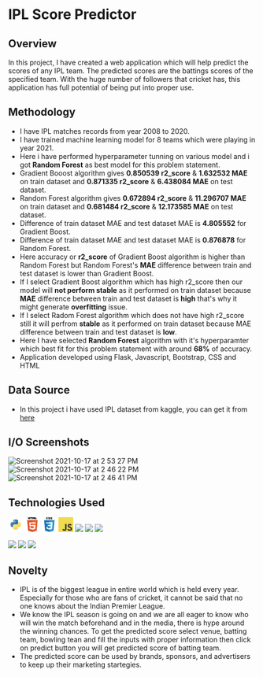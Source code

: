 # IPL Score Predictor 
## Overview ##
In this project, I have created a web application which will help predict the scores of any IPL team. The predicted scores are the battings scores of the specified team. With the huge number of followers that cricket has, this application has full potential of being put into proper use.

## Methodology
- I have IPL matches records from year 2008 to 2020.
- I have trained machine learning model for 8 teams which were playing in year 2021.
- Here i have performed hyperparameter tunning on various model and i got **Random Forest** as best model for this problem statement.
- Gradient Booost algorithm gives **0.850539 r2_score** & **1.632532 MAE** on train dataset and **0.871335 r2_score** & **6.438084 MAE** on test dataset.
- Random Forest algorithm gives **0.672894 r2_score** & **11.296707 MAE** on train dataset and **0.681484 r2_score** & **12.173585 MAE** on test dataset.
- Difference of train dataset MAE and test dataset MAE is **4.805552** for Gradient Boost.
- Difference of train dataset MAE and test dataset MAE is **0.876878** for Random Forest.
- Here accuracy or **r2_score** of Gradient Boost algorithm is higher than Random Forest but Random Forest's **MAE** difference between train and test dataset is lower than Gradient Boost.
- If I select Gradient Boost algorithm which has high r2_score then our model will **not perform stable** as it performed on train dataset because **MAE** difference between train and test dataset is **high** that's why it might generate **overfitting** issue.
- If I select Radom Forest algorithm which does not have high r2_score still it will perfrom **stable** as it performed on train dataset because MAE difference between train and test dataset is **low**.
- Here I have selected **Random Forest** algorithm with it's hyperparamter which best fit for this problem statement with around **68%** of accuracy.
- Application developed using Flask, Javascript, Bootstrap, CSS and HTML

## Data Source
- In this project i have used IPL dataset from kaggle, you can get it from [here](https://www.kaggle.com/patrickb1912/ipl-complete-dataset-20082020)

## I/O Screenshots
![Screenshot 2021-10-17 at 2 53 27 PM](https://user-images.githubusercontent.com/60060524/137620925-c998ed9b-d10d-4bd4-94a8-acd9df6aea17.png)
<br>
![Screenshot 2021-10-17 at 2 46 22 PM](https://user-images.githubusercontent.com/60060524/137620796-149b9305-e771-4a6a-92de-ef4f4ae7d310.png)
<br>
![Screenshot 2021-10-17 at 2 46 41 PM](https://user-images.githubusercontent.com/60060524/137620801-9c413cdf-10e5-4118-bd3d-10b405a4c06c.png)
<br>

## Technologies Used
<code><img height="30" src="https://raw.githubusercontent.com/github/explore/80688e429a7d4ef2fca1e82350fe8e3517d3494d/topics/python/python.png"></code>
<code><img height="30" src="https://raw.githubusercontent.com/github/explore/80688e429a7d4ef2fca1e82350fe8e3517d3494d/topics/html/html.png"></code>
<code><img height="30" src="https://raw.githubusercontent.com/github/explore/80688e429a7d4ef2fca1e82350fe8e3517d3494d/topics/css/css.png"></code>
<code><img height="30" src="https://raw.githubusercontent.com/github/explore/80688e429a7d4ef2fca1e82350fe8e3517d3494d/topics/javascript/javascript.png"></code>
<code><img height="30" src="https://github.com/tomchen/stack-icons/raw/master/logos/bootstrap.svg"></code>
<code><img height="30" src="https://symbols.getvecta.com/stencil_80/56_flask.3a79b5a056.jpg"></code>
<code><img height="30" src="https://upload.wikimedia.org/wikipedia/commons/e/ec/Heroku_logo.svg"></code>

<code><img height="30" src="https://raw.githubusercontent.com/numpy/numpy/7e7f4adab814b223f7f917369a72757cd28b10cb/branding/icons/numpylogo.svg"></code>
<code><img height="30" src="https://matplotlib.org/_static/logo2.svg"></code>
<code><img height="30" src="https://upload.wikimedia.org/wikipedia/commons/thumb/0/05/Scikit_learn_logo_small.svg/330px-Scikit_learn_logo_small.svg.png"></code>

## Novelty 

- IPL is of the biggest league in entire world which is held every year. Especially for those who are fans of cricket, it cannot be said that no one knows about the Indian Premier League.
- We know the IPL season is going on and we are all eager to know who will win the match beforehand and in the media, there is hype around the winning chances. To get the predicted score select venue, batting team, bowling tean and fill the inputs with proper information then click on predict button you will get predicted score of batting team.
- The predicted score can be used by brands, sponsors, and advertisers to keep up their marketing startegies.
